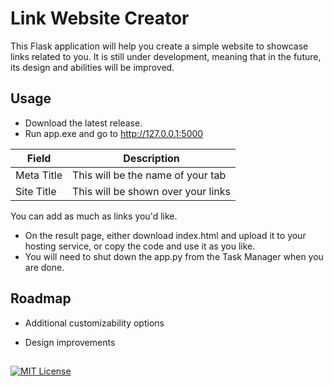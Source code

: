 
# Link Website Creator

This Flask application will help you create a simple website to showcase links related to you. It is still under development, meaning that in the future, its design and abilities will be improved.





## Usage

- Download the latest release.
- Run app.exe and go to http://127.0.0.1:5000


| Field        | Description                                    |
|--------------|------------------------------------------------|
| Meta Title   | This will be the name of your tab              |
| Site Title   | This will be shown over your links             |
    
You can add as much as links you'd like.  
- On the result page, either download index.html and upload it to your hosting service, or copy the code and use it as you like.
- You will need to shut down the app.py from the Task Manager when you are done.
## Roadmap

- Additional customizability options 

- Design improvements



##
[![MIT License](https://img.shields.io/badge/License-MIT-green.svg)](https://choosealicense.com/licenses/mit/) 
